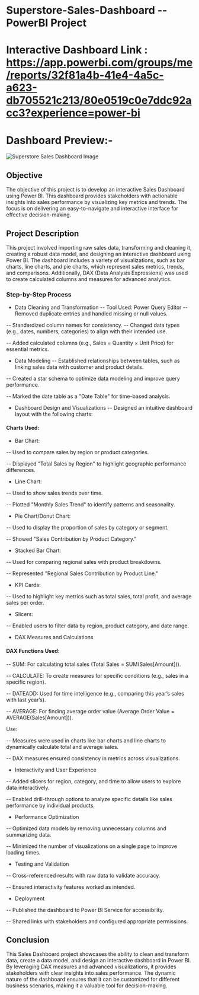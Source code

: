 # Superstore-Sales-Dashboard -- PowerBI Project 

# Interactive Dashboard Link : https://app.powerbi.com/groups/me/reports/32f81a4b-41e4-4a5c-a623-db705521c213/80e0519c0e7ddc92acc3?experience=power-bi

# Dashboard Preview:-
![Superstore Sales Dashboard Image ](https://github.com/user-attachments/assets/bb3d129f-bbd6-45bf-8ac6-df33bfaa2df6)

## Objective
The objective of this project is to develop an interactive Sales Dashboard using Power BI. This dashboard provides stakeholders with actionable insights into sales performance by visualizing key metrics and trends. The focus is on delivering an easy-to-navigate and interactive interface for effective decision-making.

## Project Description
This project involved importing raw sales data, transforming and cleaning it, creating a robust data model, and designing an interactive dashboard using Power BI. The dashboard includes a variety of visualizations, such as bar charts, line charts, and pie charts, which represent sales metrics, trends, and comparisons. Additionally, DAX (Data Analysis Expressions) was used to create calculated columns and measures for advanced analytics.

### Step-by-Step Process
- Data Cleaning and Transformation
-- Tool Used: Power Query Editor
-- Removed duplicate entries and handled missing or null values.

-- Standardized column names for consistency.
-- Changed data types (e.g., dates, numbers, categories) to align with their intended use.

-- Added calculated columns (e.g., Sales = Quantity × Unit Price) for essential metrics.
- Data Modeling
-- Established relationships between tables, such as linking sales data with customer and product details.

-- Created a star schema to optimize data modeling and improve query performance.

-- Marked the date table as a "Date Table" for time-based analysis.
- Dashboard Design and Visualizations
-- Designed an intuitive dashboard layout with the following charts:

#### Charts Used:
- Bar Chart:
  
-- Used to compare sales by region or product categories.

-- Displayed "Total Sales by Region" to highlight geographic performance differences.

- Line Chart:
  
-- Used to show sales trends over time.

-- Plotted "Monthly Sales Trend" to identify patterns and seasonality.

- Pie Chart/Donut Chart:
  
-- Used to display the proportion of sales by category or segment.

-- Showed "Sales Contribution by Product Category."

- Stacked Bar Chart:
  
-- Used for comparing regional sales with product breakdowns.

-- Represented "Regional Sales Contribution by Product Line."

- KPI Cards:
  
-- Used to highlight key metrics such as total sales, total profit, and average sales per order.

- Slicers:
  
-- Enabled users to filter data by region, product category, and date range.
- DAX Measures and Calculations
#### DAX Functions Used:
-- SUM: For calculating total sales (Total Sales = SUM(Sales[Amount])).

-- CALCULATE: To create measures for specific conditions (e.g., sales in a specific region).

-- DATEADD: Used for time intelligence (e.g., comparing this year’s sales with last year’s).

-- AVERAGE: For finding average order value (Average Order Value = AVERAGE(Sales[Amount])).

Use:

-- Measures were used in charts like bar charts and line charts to dynamically calculate total and average sales.

-- DAX measures ensured consistency in metrics across visualizations.
- Interactivity and User Experience

-- Added slicers for region, category, and time to allow users to explore data interactively.

-- Enabled drill-through options to analyze specific details like sales performance by individual products.
- Performance Optimization
  
-- Optimized data models by removing unnecessary columns and summarizing data.

-- Minimized the number of visualizations on a single page to improve loading times.
- Testing and Validation
  
-- Cross-referenced results with raw data to validate accuracy.

-- Ensured interactivity features worked as intended.
- Deployment

-- Published the dashboard to Power BI Service for accessibility.

-- Shared links with stakeholders and configured appropriate permissions.
## Conclusion
This Sales Dashboard project showcases the ability to clean and transform data, create a data model, and design an interactive dashboard in Power BI. By leveraging DAX measures and advanced visualizations, it provides stakeholders with clear insights into sales performance. The dynamic nature of the dashboard ensures that it can be customized for different business scenarios, making it a valuable tool for decision-making.



